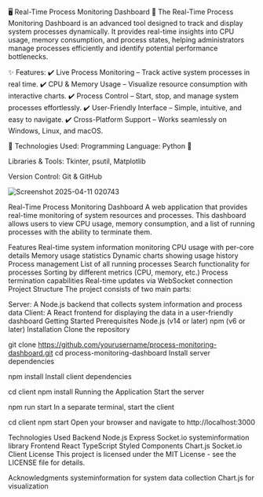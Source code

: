 🖥️ Real-Time Process Monitoring Dashboard 🚀
The Real-Time Process Monitoring Dashboard is an advanced tool designed to track and display system processes dynamically. It provides real-time insights into CPU usage, memory consumption, and process states, helping administrators manage processes efficiently and identify potential performance bottlenecks.

✨ Features:
✔️ Live Process Monitoring – Track active system processes in real time.
✔️ CPU & Memory Usage – Visualize resource consumption with interactive charts.
✔️ Process Control – Start, stop, and manage system processes effortlessly.
✔️ User-Friendly Interface – Simple, intuitive, and easy to navigate.
✔️ Cross-Platform Support – Works seamlessly on Windows, Linux, and macOS.

🔧 Technologies Used:
Programming Language: Python 🐍

Libraries & Tools: Tkinter, psutil, Matplotlib

Version Control: Git & GitHub

![Screenshot 2025-04-11 020743](https://github.com/user-attachments/assets/251d25ac-8aef-4a95-a566-fa55d4824f2f)



Real-Time Process Monitoring Dashboard
A web application that provides real-time monitoring of system resources and processes. This dashboard allows users to view CPU usage, memory consumption, and a list of running processes with the ability to terminate them.

Features
Real-time system information monitoring
CPU usage with per-core details
Memory usage statistics
Dynamic charts showing usage history
Process management
List of all running processes
Search functionality for processes
Sorting by different metrics (CPU, memory, etc.)
Process termination capabilities
Real-time updates via WebSocket connection
Project Structure
The project consists of two main parts:

Server: A Node.js backend that collects system information and process data
Client: A React frontend for displaying the data in a user-friendly dashboard
Getting Started
Prerequisites
Node.js (v14 or later)
npm (v6 or later)
Installation
Clone the repository

git clone https://github.com/yourusername/process-monitoring-dashboard.git
cd process-monitoring-dashboard
Install server dependencies

npm install
Install client dependencies

cd client
npm install
Running the Application
Start the server

npm run start
In a separate terminal, start the client

cd client
npm start
Open your browser and navigate to http://localhost:3000

Technologies Used
Backend
Node.js
Express
Socket.io
systeminformation library
Frontend
React
TypeScript
Styled Components
Chart.js
Socket.io Client
License
This project is licensed under the MIT License - see the LICENSE file for details.

Acknowledgments
systeminformation for system data collection
Chart.js for visualization

